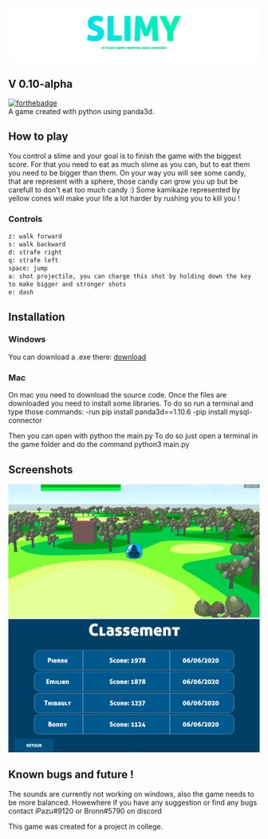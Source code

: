 ![banner](assets/slimy_title.png)
## V 0.10-alpha
[![forthebadge](https://forthebadge.com/images/badges/made-with-python.svg)](https://forthebadge.com)<br>
A game created with python using panda3d.

## How to play

You control a slime and your goal is to finish the game with the biggest score.
For that you need to eat  as much slime as you can, but to eat them you need to be bigger than them.
On your way you will see some candy, that are represent with a sphere, those candy can grow you up but be carefull to don't eat too much candy :)
Some kamikaze represented by yellow cones will make your life a lot harder by rushing you to kill you !

### Controls

	z: walk forward
	s: walk backward
	d: strafe right
	q: strafe left
	space: jump
	a: shot projectile, you can charge this shot by holding down the key to make bigger and stronger shots
	e: dash
	
## Installation

### Windows

You can download a .exe there: [download](https://github.com/iPazu/Slimy/releases/download/0.1/Slimy-0.1.zip)

### Mac

On mac you need to download the source code.
Once the files are downloaded you need to install some libraries. 
To do so run a terminal and type those commands: 
-run pip install panda3d==1.10.6
-pip install mysql-connector

Then you can open with python the main.py
To do so just open a terminal in the game folder and do the command python3 main.py

## Screenshots
![the game running !](assets/slimy_screenshot.png)
![The ranking gui !](assets/ranking_screenshot.png)

## Known bugs and future !

The sounds are currently not working on windows, also the game needs to be more balanced.
Howewhere if you have any suggestion or find any bugs contact iPazu#9120 or Bronn#5790 on discord

This game was created for a project in college.
